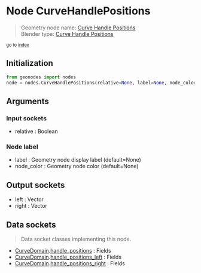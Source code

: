 
# Node CurveHandlePositions

> Geometry node name: [Curve Handle Positions](https://docs.blender.org/manual/en/latest/modeling/geometry_nodes/curve/curve_handle_position.html)<br>
  Blender type: [Curve Handle Positions](https://docs.blender.org/api/current/bpy.types.GeometryNodeInputCurveHandlePositions.html)
  
<sub>go to [index](/docs/index.md)</sub>

## Initialization

```python
from geonodes import nodes
node = nodes.CurveHandlePositions(relative=None, label=None, node_color=None)
```



## Arguments


### Input sockets

- relative : Boolean

### Node label

- label : Geometry node display label (default=None)
- node_color : Geometry node color (default=None)

## Output sockets

- left : Vector
- right : Vector

## Data sockets

> Data socket classes implementing this node.
  
  
- [CurveDomain](/docs/CurveDomain.md).[handle_positions](/docs/CurveDomain.md#handle_positions) : Fields
- [CurveDomain](/docs/CurveDomain.md).[handle_positions_left](/docs/CurveDomain.md#handle_positions_left) : Fields
- [CurveDomain](/docs/CurveDomain.md).[handle_positions_right](/docs/CurveDomain.md#handle_positions_right) : Fields
  
